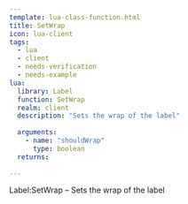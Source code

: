 ```yaml
---
template: lua-class-function.html
title: SetWrap
icon: lua-client
tags:
  - lua
  - client
  - needs-verification
  - needs-example
lua:
  library: Label
  function: SetWrap
  realm: client
  description: "Sets the wrap of the label"
  
  arguments:
    - name: "shouldWrap"
      type: boolean
  returns:
    
---
```


<div class="lua__search__keywords">
Label:SetWrap &#x2013; Sets the wrap of the label
</div>
